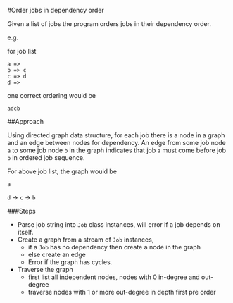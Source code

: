 #Order jobs in dependency order

Given a list of jobs the program orders jobs in their dependency order.

e.g.

for job list

```
a =>
b => c
c => d
d =>
```

one correct ordering would be

```adcb```

##Approach

Using directed graph data structure, for each job there is a node in a graph and
an edge between nodes for dependency. An edge from some job node ```a``` to some 
job node ```b``` in the graph indicates that job ```a``` must come before job ```b``` 
in ordered job sequence.

For above job list, the graph would be 

```a```

```d``` -> ```c``` -> ```b```

###Steps

- Parse job string into ```Job``` class instances, will error if a job depends on itself.
- Create a graph from a stream of ```Job``` instances, 
    - if a ```Job``` has no dependency then create a node in the graph
    - else create an edge
    - Error if the graph has cycles.
- Traverse the graph
    - first list all independent nodes, nodes with 0 in-degree and out-degree
    - traverse nodes with 1 or more out-degree in depth first pre order